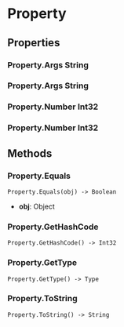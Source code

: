 # Property    

## Properties  
### Property.Args __String__
### Property.Args __String__
### Property.Number __Int32__
### Property.Number __Int32__ 
## Methods  
### Property.Equals
```
Property.Equals(obj) -> Boolean
```
- **obj**: Object
### Property.GetHashCode
```
Property.GetHashCode() -> Int32
```
### Property.GetType
```
Property.GetType() -> Type
```
### Property.ToString
```
Property.ToString() -> String
```